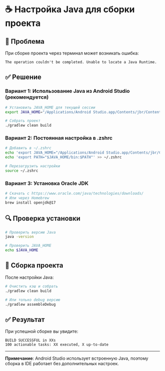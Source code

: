 # ☕ Настройка Java для сборки проекта

## 🎯 Проблема
При сборке проекта через терминал может возникать ошибка:
```
The operation couldn't be completed. Unable to locate a Java Runtime.
```

## ✅ Решение

### Вариант 1: Использование Java из Android Studio (рекомендуется)
```bash
# Установить JAVA_HOME для текущей сессии
export JAVA_HOME="/Applications/Android Studio.app/Contents/jbr/Contents/Home"

# Собрать проект
./gradlew clean build
```

### Вариант 2: Постоянная настройка в .zshrc
```bash
# Добавить в ~/.zshrc
echo 'export JAVA_HOME="/Applications/Android Studio.app/Contents/jbr/Contents/Home"' >> ~/.zshrc
echo 'export PATH="$JAVA_HOME/bin:$PATH"' >> ~/.zshrc

# Перезагрузить настройки
source ~/.zshrc
```

### Вариант 3: Установка Oracle JDK
```bash
# Скачать с https://www.oracle.com/java/technologies/downloads/
# Или через Homebrew
brew install openjdk@17
```

## 🔍 Проверка установки
```bash
# Проверить версию Java
java -version

# Проверить JAVA_HOME
echo $JAVA_HOME
```

## 📱 Сборка проекта
После настройки Java:
```bash
# Очистить кэш и собрать
./gradlew clean build

# Или только debug версию
./gradlew assembleDebug
```

## ✅ Результат
При успешной сборке вы увидите:
```
BUILD SUCCESSFUL in XXs
100 actionable tasks: XX executed, X up-to-date
```

---

**Примечание**: Android Studio использует встроенную Java, поэтому сборка в IDE работает без дополнительных настроек. 